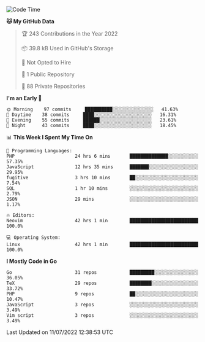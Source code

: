 
<!--START_SECTION:waka-->
![Code Time](http://img.shields.io/badge/Code%20Time-2%2C235%20hrs%2017%20mins-blue)

**🐱 My GitHub Data** 

> 🏆 243 Contributions in the Year 2022
 > 
> 📦 39.8 kB Used in GitHub's Storage 
 > 
> 🚫 Not Opted to Hire
 > 
> 📜 1 Public Repository 
 > 
> 🔑 88 Private Repositories  
 > 
**I'm an Early 🐤** 

```text
🌞 Morning    97 commits     ██████████░░░░░░░░░░░░░░░   41.63% 
🌆 Daytime    38 commits     ████░░░░░░░░░░░░░░░░░░░░░   16.31% 
🌃 Evening    55 commits     ██████░░░░░░░░░░░░░░░░░░░   23.61% 
🌙 Night      43 commits     ████░░░░░░░░░░░░░░░░░░░░░   18.45%

```


📊 **This Week I Spent My Time On** 

```text
💬 Programming Languages: 
PHP                      24 hrs 6 mins       ██████████████░░░░░░░░░░░   57.35% 
JavaScript               12 hrs 35 mins      ███████░░░░░░░░░░░░░░░░░░   29.95% 
fugitive                 3 hrs 10 mins       ██░░░░░░░░░░░░░░░░░░░░░░░   7.54% 
SQL                      1 hr 10 mins        ░░░░░░░░░░░░░░░░░░░░░░░░░   2.79% 
JSON                     29 mins             ░░░░░░░░░░░░░░░░░░░░░░░░░   1.17%

🔥 Editors: 
Neovim                   42 hrs 1 min        █████████████████████████   100.0%

💻 Operating System: 
Linux                    42 hrs 1 min        █████████████████████████   100.0%

```

**I Mostly Code in Go** 

```text
Go                       31 repos            █████████░░░░░░░░░░░░░░░░   36.05% 
TeX                      29 repos            ████████░░░░░░░░░░░░░░░░░   33.72% 
PHP                      9 repos             ██░░░░░░░░░░░░░░░░░░░░░░░   10.47% 
JavaScript               3 repos             ░░░░░░░░░░░░░░░░░░░░░░░░░   3.49% 
Vim script               3 repos             ░░░░░░░░░░░░░░░░░░░░░░░░░   3.49%

```



 Last Updated on 11/07/2022 12:38:53 UTC
<!--END_SECTION:waka-->
